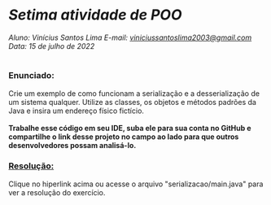 # ***Setima atividade de POO***
_Aluno: Vinícius Santos Lima  E-mail: viniciussantoslima2003@gmail.com<br>Data: 15 de julho de 2022_
#  

### Enunciado: 

Crie um exemplo de como funcionam a serialização e a desserialização de um sistema qualquer. Utilize as classes, os objetos e métodos padrões da Java e insira um endereço físico fictício.<br>
<br>
**Trabalhe esse código em seu IDE, suba ele para sua conta no GitHub e compartilhe o link desse projeto no campo ao lado para que outros desenvolvedores possam analisá-lo.**

<h3><a href="https://github.com/p4tit0/Atividades-Softex-Recife-/blob/main/Lógica%20de%20Programação%20e%20Orientação%20a%20Objetos/Programação%20e%20Orientação%20a%20Objetos/Atividade%2007/exceção/Main.java">Resolução:</a></h3>
Clique no hiperlink acima ou acesse o arquivo "serializacao/main.java" para ver a resolução do exercício.
<br>



